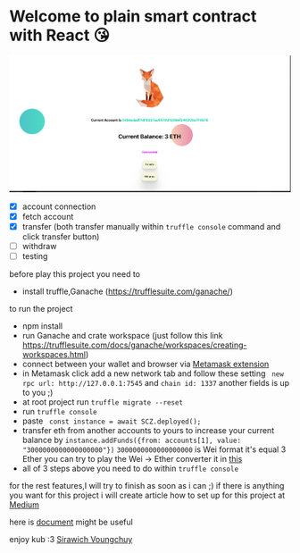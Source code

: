 # Welcome to plain smart contract with React 😘

![](scz.png)
- [X] account connection
- [X] fetch account
- [X] transfer (both transfer manually within ```truffle console``` command and click transfer button)
- [ ] withdraw
- [ ] testing

before play this project you need to

- install truffle,Ganache (https://trufflesuite.com/ganache/)

to run the project

- npm install
- run Ganache and crate workspace (just follow this
  link https://trufflesuite.com/docs/ganache/workspaces/creating-workspaces.html)
- connect between your wallet and browser
  via [Metamask extension](https://chrome.google.com/webstore/detail/metamask/nkbihfbeogaeaoehlefnkodbefgpgknn)
- in Metamask click add a new network tab and follow these setting ``` new rpc url: http://127.0.0.1:7545``` and ``` chain id: 1337 ``` another fields is up to you ;)
- at root project run ``` truffle migrate --reset ```
- run ```truffle console```
- paste ``` const instance = await SCZ.deployed();```
- transfer eth from another accounts to yours to increase your current balance
  by ``` instance.addFunds({from: accounts[1], value: "3000000000000000000"}) ``` ``` 3000000000000000000 ``` is Wei
  format it's equal 3 Ether you can try to play the Wei -> Ether converter it in [this](https://eth-converter.com/)
- all of 3 steps above you need to do within ```truffle console```

for the rest features,I will try to finish as soon as i can ;)
if there is anything you want for this project i will create article how to set up for this project
at [Medium](https://sirawit0676.medium.com/)

here is [document]('https://solidity-by-example.org/') might be useful

enjoy kub :3 [Sirawich Voungchuy](https://github.com/SirawichDev)


